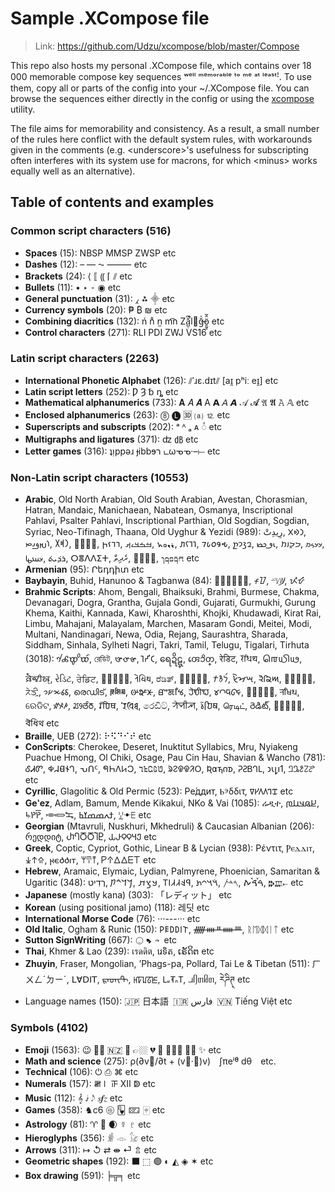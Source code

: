 
# Sample .XCompose file

> Link: https://github.com/Udzu/xcompose/blob/master/Compose

This repo also hosts my personal .XCompose file, which contains over 18 000 memorable compose key sequences ʷᵉˡˡ ᵐᵉᵐᵒʳᵃᵇˡᵉ ᵗᵒ ᵐᵉ ᵃᵗ ˡᵉᵃˢᵗꜝ. To use them, copy all or parts of the config into your ~/.XCompose file. You can browse the sequences either directly in the config or using the [xcompose](https://github.com/Udzu/xcompose/) utility.

The file aims for memorability and consistency. As a result, a small number of the rules here conflict with the default system rules, with workarounds given in the comments (e.g. \<underscore>'s usefulness for subscripting often interferes with its system use for macrons, for which \<minus> works equally well as an alternative).

## Table of contents and examples

### Common script characters (516)
* **Spaces** (15): NBSP MMSP ZWSP etc
* **Dashes** (12): – — ⁓ ⸻ etc
* **Brackets** (24): ⟨ ⟦ ⸨ ⌈ ⫽ etc
* **Bullets** (11): • ‣ ⁃ ◉ etc
* **General punctuation** (31): ⁁ ⁂ ⸎ etc
* **Currency symbols** (20): ₱ ₿ ₪ etc
* **Combining diacritics** (132): ń n̊ n̫ m͡n Zǎ̺̣͆̚l⃪ğ̶̍ö̱̰̥̂̃ etc
* **Control characters** (271): RLI PDI ZWJ VS16 etc

### Latin script characters (2263)
* **International Phonetic Alphabet** (126): ⫽ˈɹɛ.dɪt⫽ [aɪ̯ pʰiː eɪ̯] etc
* **Latin script letters** (252): Ƿ Ȝ ␢ ȵ etc
* **Mathematical alphanumerics** (733): 𝐀 𝐴 𝑨 A 𝗔 𝘈 𝘼 𝒜 𝓐 𝔄 𝕬 𝙰 𝔸 etc
* **Enclosed alphanumerics** (263): ⓼ 🅛 🆛 ⒜ ⒓ etc
* **Superscripts and subscripts** (202): ᵃ ᴬ ₐ ᴀ ◌ͣ etc
* **Multigraphs and ligatures** (371): ʣ ㏈ etc
* **Letter games** (316): ʇᴉppǝɹ ɟibbɘר டωᓀᓀ·–⟝ etc

### Non-Latin script characters (10553)
* **Arabic**, Old North Arabian, Old South Arabian, Avestan, Chorasmian, Hatran, Mandaic, Manichaean, Nabatean, Osmanya, Inscriptional Pahlavi, Psalter Pahlavi, Inscriptional Parthian, Old Sogdian, Sogdian, Syriac, Neo-Tifinagh, Thaana, Old Uyghur & Yezidi (989): ⁧رِيدِتْ⁩, ⁧𐪇𐪕𐪉⁩, ⁧𐬭𐬈𐬛𐬌𐬙⁩, ⁧𐩧𐩵𐩩⁩, ⁧𐿂𐾴𐾺𐿄⁩, ⁧𐣣𐣣𐣩𐣵⁩, ⁧ࡓࡏࡃࡉࡕ⁩, ⁧𐫡𐫅𐫏𐫤⁩, ⁧𐢛𐢅𐢍𐢞⁩, 𐒇𐒗𐒆𐒘𐒂, ⁧𐭥𐭣𐭩𐭲⁩, ⁧𐮅𐮃𐮈𐮑⁩, ⁧𐭓𐭃𐭉𐭕⁩, ⁧𐼘𐼘𐼊𐼚⁩, ⁧𐽀𐼲𐼷𐽂⁩, ⁧ܪܕ݁ܝܬ݁⁩, ⵔⴻⴷⴷⵉⵜ, ⁧ރެދިތް⁩, ⁧𐽾𐽲𐽶𐾀⁩, ⁧𐺎𐺩𐺋𐺨𐺕⁩ etc
* **Armenian** (95): Րեդդիտ etc
* **Baybayin**, Buhid, Hanunoo & Tagbanwa (84): ᜍᜒᜇᜒᜆ᜔, ᝍᝒᝇᝒ, ᜭᜲᜧᜲᜦ᜴, ᝮᝲᝧᝲ
* **Brahmic Scripts**: Ahom, Bengali, Bhaiksuki, Brahmi, Burmese, Chakma, Devanagari, Dogra, Grantha, Gujala Gondi, Gujarati, Gurmukhi, Gurung Khema, Kaithi, Kannada, Kawi, Kharoshthi, Khojki, Khudawadi, Kirat Rai, Limbu, Mahajani, Malayalam, Marchen, Masaram Gondi, Meitei, Modi, Multani, Nandinagari, Newa, Odia, Rejang, Saurashtra, Sharada, Siddham, Sinhala, Sylheti Nagri, Takri, Tamil, Telugu, Tigalari, Tirhuta (3018): 𑜍𑜦𑜔𑜢𑜌𑜫, রেডিট, 𑰨𑰸𑰠𑰰𑰞, 𑀭𑁂𑀟𑀺𑀝, ရေဍိဋ္, 𑄢𑄬𑄘𑄨𑄖𑄳, रेडिट, 𑠤𑠳𑠜𑠭𑠚, 𑌰𑍇𑌧𑌿𑌥, 𑶈𑶐𑵹𑶋𑵴𑶗, રેડિટ, ਰੇਡਿਟ, 𖄛𖄣𖄓𖄟𖄑, 𑂩𑂵𑂡𑂱𑂟, ರೆಡಿತ್, 𑼬𑼾𑼤𑼶𑼢, ⁧𐨪𐨅𐨢𐨁𐨠⁩, 𑈦𑈰𑈝𑈭𑈚, 𑋙𑋥𑋐𑋡𑋎, 𖵝𖵧𖵕𖵤𖵓, ᤖᤧᤍᤡᤳ, 𑅭𑅓𑅦𑅑𑅟, രെഡിട്, 𑲊𑲳𑱼𑲱𑱻, 𑴦𑴺𑴞𑴲𑴜, ꯔꯦꯗꯤꯠ, 𑘨𑘹𑘠𑘱𑘞, 𑊢𑊃𑊙𑊁𑊗, 𑧈𑧚𑧀𑧒𑦾, 𑐬𑐾𑐢𑐶𑐠, ରେଡିଟ, ꤽꥉꤴꥇꤳ, ꢬꢾꢞꢶꢜ, 𑆫𑆼𑆣𑆴𑆡, 𑖨𑖸𑖠𑖰𑖞, රෙඩිට්, ꠞꠦꠗꠤꠕ, 𑚤𑚲𑚜𑚮𑚚, ரெடிட், రెడిట్, 𑎬𑏂𑎤𑎹𑎢, 𑒩𑒺𑒡𑒱𑒟 etc
* **Braille**, UEB (272): ⠗⠫⠙⠊⠞ etc
* **ConScripts**: Cherokee, Deseret, Inuktitut Syllabics, Mru, Nyiakeng Puachue Hmong, Ol Chiki, Osage, Pau Cin Hau, Shavian & Wancho (781): ᎴᏗᏛ, 𐐡𐐇𐐔𐐆𐐓, ᕃᑎᑦ, 𖩓𖩘𖩅𖩊𖩀, 𞄣𞄪𞄏𞄦𞄃, ᱨᱮᱫᱫᱤᱛ, 𐒴𐓟𐓵𐓣𐓰, 𑫒𑫖𑫄𑫗𑫎, 𐑮𐑧𐑛𐑦𐑑, 𞋗𞋛𞋄𞋜𞋋 etc
* **Cyrillic**, Glagolitic & Old Permic (523): Ре́ддит, Ⱃⰵδδιτ, 𐍠𐍔𐍓𐍓𐍙𐍢 etc
* **Geʽez**, Adlam, Bamum, Mende Kikakui, NKo & Vai (1085): ሬዲተ, ⁧𞤈𞤫𞤣𞤭𞤼⁩, ꚥꛤꛤ꛱, ⁧𞠺𞠾𞡊⁩, ⁧ߙߍߘߘߌߕ⁩, ꗸꔹꗋ etc
* **Georgian** (Mtavruli, Nuskhuri, Mkhedruli) & Caucasian Albanian (206): რედდიტ, ႰႤႣႣႨႲ, 𐕙𐔴𐔳𐔳𐔼𐔸 etc
* **Greek**, Coptic, Cypriot, Gothic, Linear B & Lycian (938): Ρέντιτ, Ⲣⲉⲇⲇⲓⲧ, ⁧𐠤𐠯𐠮⁩, 𐍂𐌴𐌳𐌳𐌹𐍄, 𐀩𐀇𐀵, 𐊕𐊁𐊅𐊅𐊆𐊗 etc
* **Hebrew**, Aramaic, Elymaic, Lydian, Palmyrene, Phoenician, Samaritan & Ugaritic (348): ⁧רֶדִיט⁩, ⁧𐡓𐡃𐡉𐡕⁩, ⁧𐿳𐿣𐿵⁩, ⁧𐤭𐤤𐤣𐤣𐤦𐤯⁩, ⁧𐡴𐡣𐡩𐡶⁩, ⁧𐤓𐤃𐤕⁩, ⁧ࠓࠝࠃࠪࠕ⁩, 𐎗𐎄𐎚 etc
* **Japanese** (mostly kana) (303): 「レディット」 etc
* **Korean** (using positional jamo) (118): 레딧 etc
* **International Morse Code** (76): ···---··· etc
* **Old Italic**, Ogham & Runic (150): 𐌓𐌄𐌃𐌃𐌉𐌕, ᚏᚓᚇᚔᚈ, ᚱᛖᛞᛞᛁᛏ etc
* **Sutton SignWriting** (667): 𝧿𝨾𝡇𝪜𝪡𝦈𝪪 etc
* **Thai**, Khmer & Lao (239): เรดดิต, រេទិត, ເຣັດິຕ etc
* **Zhuyin**, Fraser, Mongolian, ʼPhags-pa, Pollard, Tai Le & Tibetan (511): ㄏㄨㄥˊㄉㄧˊ, ꓡꓯꓓꓲꓔ, ᠷᠡᠳᠢᠲ, ꡘꡠꡊꡞꡈ, 𖼖𖽝𖼋𖽡𖼊, ᥘᥦᥖᥤᥖ, རེཌིཊ྄ etc
* Language names (150): 🇯🇵 日本語 🇮🇷 ⁧فارس⁩ 🇻🇳 Tiếng Việt etc

### Symbols (4102)
* **Emoji** (1563): 😉 👌🏾 🇳🇿 🫡 👉🏼 💔 🤣 🤦🏽‍♀️ 🏳️‍⚧️ ✨ etc
* **Math and science** (275): ρ(∂v⃗/∂t + (v⃗·∇)v) ∫πeⁱᶿ dθ etc.
* **Technical** (106): ⏻ ⎙ ⌘ etc
* **Numerals** (157): 𝍸𝍷 𝍵 Ⅻ ↁ etc
* **Music** (112): 𝄞 𝅗𝅨𝅥 𝅃𝅥𝅮 𝆍𝆑𝆎 etc
* **Games** (358): ♞c6 🩡 🂽 🁖 🀄︎ etc
* **Astrology** (81): ♈ 🐉 🌒 ☿ ♇ etc
* **Hieroglyphs** (356): 𓁖 𓁹 𓃠 etc
* **Arrows** (311): ↦ ↺ ⇄ ⇼ ⏎ ⇬ etc
* **Geometric shapes** (192): ⬛ ⬚ 🟣 ◐ ◭ ◈ ✶ etc
* **Box drawing** (591): ╞╦╕ etc
